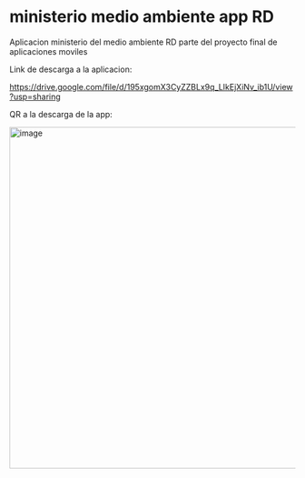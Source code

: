 # ministerio medio ambiente app RD

Aplicacion ministerio del medio ambiente RD parte del proyecto final de aplicaciones moviles

Link de descarga a la aplicacion:

https://drive.google.com/file/d/195xgomX3CyZZBLx9q_LIkEjXiNv_ib1U/view?usp=sharing

QR a la descarga de la app:

<img width="600" height="600" alt="image" src="https://github.com/user-attachments/assets/9b78122b-af68-4de3-b3bb-e48940c67e5a" />
